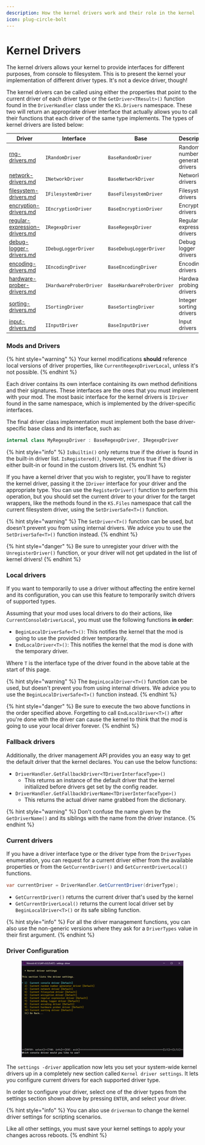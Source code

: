 ```yaml
---
description: How the kernel drivers work and their role in the kernel
icon: plug-circle-bolt
---
```


# Kernel Drivers

The kernel drivers allows your kernel to provide interfaces for different purposes, from console to filesystem. This is to present the kernel your implementation of different driver types. It's not a device driver, though!

The kernel drivers can be called using either the properties that point to the current driver of each driver type or the `GetDriver<TResult>()` function found in the `DriverHandler` class under the `KS.Drivers` namespace. These two will return an appropriate driver interface that actually allows you to call their functions that each driver of the same type implements. The types of kernel drivers are listed below:

<table><thead><tr><th width="271" data-type="content-ref">Driver</th><th width="255">Interface</th><th width="280">Base</th><th>Description</th></tr></thead><tbody><tr><td><a href="rng-drivers.md">rng-drivers.md</a></td><td><code>IRandomDriver</code></td><td><code>BaseRandomDriver</code></td><td>Random number generator drivers</td></tr><tr><td><a href="network-drivers.md">network-drivers.md</a></td><td><code>INetworkDriver</code></td><td><code>BaseNetworkDriver</code></td><td>Network drivers</td></tr><tr><td><a href="filesystem-drivers.md">filesystem-drivers.md</a></td><td><code>IFilesystemDriver</code></td><td><code>BaseFilesystemDriver</code></td><td>Filesystem drivers</td></tr><tr><td><a href="encryption-drivers.md">encryption-drivers.md</a></td><td><code>IEncryptionDriver</code></td><td><code>BaseEncryptionDriver</code></td><td>Encryption drivers</td></tr><tr><td><a href="regular-expression-drivers.md">regular-expression-drivers.md</a></td><td><code>IRegexpDriver</code></td><td><code>BaseRegexpDriver</code></td><td>Regular expression drivers</td></tr><tr><td><a href="debug-logger-drivers.md">debug-logger-drivers.md</a></td><td><code>IDebugLoggerDriver</code></td><td><code>BaseDebugLoggerDriver</code></td><td>Debug logger drivers</td></tr><tr><td><a href="encoding-drivers.md">encoding-drivers.md</a></td><td><code>IEncodingDriver</code></td><td><code>BaseEncodingDriver</code></td><td>Encoding drivers</td></tr><tr><td><a href="hardware-prober-drivers.md">hardware-prober-drivers.md</a></td><td><code>IHardwareProberDriver</code></td><td><code>BaseHardwareProberDriver</code></td><td>Hardware probing drivers</td></tr><tr><td><a href="sorting-drivers.md">sorting-drivers.md</a></td><td><code>ISortingDriver</code></td><td><code>BaseSortingDriver</code></td><td>Integer sorting drivers</td></tr><tr><td><a href="input-drivers.md">input-drivers.md</a></td><td><code>IInputDriver</code></td><td><code>BaseInputDriver</code></td><td>Input drivers</td></tr></tbody></table>

### Mods and Drivers

{% hint style="warning" %}
Your kernel modifications **should** reference local versions of driver properties, like `CurrentRegexpDriverLocal`, unless it's not possible.
{% endhint %}

Each driver contains its own interface containing its own method definitions and their signatures. These interfaces are the ones that you must implement with your mod. The most basic interface for the kernel drivers is `IDriver` found in the same namespace, which is implemented by the driver-specific interfaces.

The final driver class implementation must implement both the base driver-specific base class and its interface, such as:

```csharp
internal class MyRegexpDriver : BaseRegexpDriver, IRegexpDriver
```

{% hint style="info" %}
`IsBuiltin()` only returns true if the driver is found in the built-in driver list. `IsRegistered()`, however, returns true if the driver is either built-in or found in the custom drivers list.
{% endhint %}

If you have a kernel driver that you wish to register, you'll have to register the kernel driver, passing it the `IDriver` interface for your driver and the appropriate type. You can use the `RegisterDriver()` function to perform this operation, but you should set the current driver to your driver for the target wrappers, like the methods found in the `KS.Files` namespace that call the current filesystem driver, using the `SetDriverSafe<T>()` function.

{% hint style="warning" %}
The `SetDriver<T>()` function can be used, but doesn't prevent you from using internal drivers. We advice you to use the `SetDriverSafe<T>()` function instead.
{% endhint %}

{% hint style="danger" %}
Be sure to unregister your driver with the `UnregisterDriver()` function, or your driver will not get updated in the list of kernel drivers!
{% endhint %}

### Local drivers

If you want to temporarily to use a driver without affecting the entire kernel and its configuration, you can use this feature to temporarily switch drivers of supported types.

Assuming that your mod uses local drivers to do their actions, like `CurrentConsoleDriverLocal`, you must use the following functions **in order**:

* `BeginLocalDriverSafe<T>()`: This notifies the kernel that the mod is going to use the provided driver temporarily.
* `EndLocalDriver<T>()`: This notifies the kernel that the mod is done with the temporary driver.

Where `T` is the interface type of the driver found in the above table at the start of this page.

{% hint style="warning" %}
The `BeginLocalDriver<T>()` function can be used, but doesn't prevent you from using internal drivers. We advice you to use the `BeginLocalDriverSafe<T>()` function instead.
{% endhint %}

{% hint style="danger" %}
Be sure to execute the two above functions in the order specified above. Forgetting to call `EndLocalDriver<T>()` after you're done with the driver can cause the kernel to think that the mod is going to use your local driver forever.
{% endhint %}

### Fallback drivers

Additionally, the driver management API provides you an easy way to get the default driver that the kernel declares. You can use the below functions:

* `DriverHandler.GetFallbackDriver<TDriverInterfaceType>()`
  * This returns an instance of the default driver that the kernel initialized before drivers get set by the config reader.
* `DriverHandler.GetFallbackDriverName<TDriverInterfaceType>()`
  * This returns the actual driver name grabbed from the dictionary.

{% hint style="warning" %}
Don't confuse the name given by the `GetDriverName()` and its siblings with the name from the driver instance.
{% endhint %}

### Current drivers

If you have a driver interface type or the driver type from the `DriverTypes` enumeration, you can request for a current driver either from the available properties or from the `GetCurrentDriver()` and `GetCurrentDriverLocal()` functions.

```csharp
var currentDriver = DriverHandler.GetCurrentDriver(driverType);
```

* `GetCurrentDriver()` returns the current driver that's used by the kernel
* `GetCurrentDriverLocal()` returns the current local driver set by `BeginLocalDriver<T>()` or its safe sibling function.

{% hint style="info" %}
For all the driver management functions, you can also use the non-generic versions where they ask for a `DriverTypes` value in their first argument.
{% endhint %}

### Driver Configuration

<figure><img src="../../../../.gitbook/assets/118-inner.png" alt=""><figcaption></figcaption></figure>

The `settings -driver` application now lets you set your system-wide kernel drivers up in a completely new section called `Kernel driver settings`. It lets you configure current drivers for each supported driver type.

In order to configure your driver, select one of the driver types from the settings section shown above by pressing `ENTER`, and select your driver.

{% hint style="info" %}
You can also use `driverman` to change the kernel driver settings for scripting scenarios.

Like all other settings, you must save your kernel settings to apply your changes across reboots.
{% endhint %}
